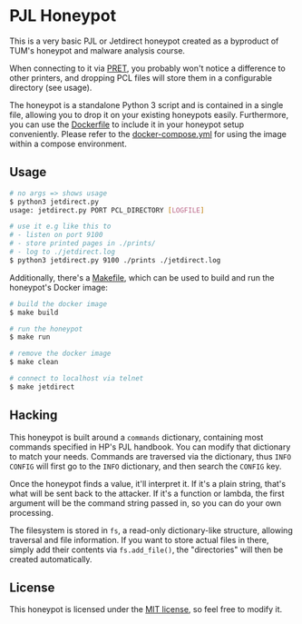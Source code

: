 # PJL Honeypot

This is a very basic PJL or Jetdirect honeypot created as a byproduct of TUM's honeypot and malware analysis course.

When connecting to it via [PRET](https://github.com/RUB-NDS/PRET), you probably won't notice a difference to other printers, and dropping PCL files will store them in a configurable directory (see usage).

The honeypot is a standalone Python 3 script and is contained in a single file, allowing you to drop it on your existing honeypots easily. Furthermore, you can use the [Dockerfile](Dockerfile) to include it in your honeypot setup conveniently. Please refer to the [docker-compose.yml](docker-compose.yml) for using the image within a compose environment.

## Usage

```bash
# no args => shows usage
$ python3 jetdirect.py
usage: jetdirect.py PORT PCL_DIRECTORY [LOGFILE]

# use it e.g like this to
# - listen on port 9100
# - store printed pages in ./prints/
# - log to ./jetdirect.log
$ python3 jetdirect.py 9100 ./prints ./jetdirect.log
```

Additionally, there's a [Makefile](Makefile), which can be used to build and run the honeypot's Docker image:

```bash
# build the docker image
$ make build

# run the honeypot
$ make run

# remove the docker image
$ make clean

# connect to localhost via telnet
$ make jetdirect
```

## Hacking

This honeypot is built around a `commands` dictionary, containing most commands specified in HP's PJL handbook. You can modify that dictionary to match your needs. Commands are traversed via the dictionary, thus `INFO CONFIG` will first go to the `INFO` dictionary, and then search the `CONFIG` key.

Once the honeypot finds a value, it'll interpret it. If it's a plain string, that's what will be sent back to the attacker. If it's a function or lambda, the first argument will be the command string passed in, so you can do your own processing.

The filesystem is stored in `fs`, a read-only dictionary-like structure, allowing traversal and file information. If you want to store actual files in there, simply add their contents via `fs.add_file()`, the "directories" will then be created automatically.

## License

This honeypot is licensed under the [MIT license](LICENSE), so feel free to modify it.

